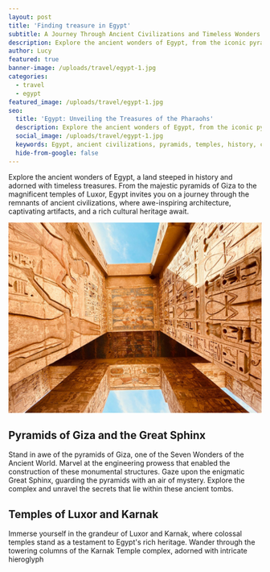 ```yaml
---
layout: post
title: 'Finding treasure in Egypt'
subtitle: A Journey Through Ancient Civilizations and Timeless Wonders
description: Explore the ancient wonders of Egypt, from the iconic pyramids of Giza to the magnificent temples of Luxor, and uncover the rich history and cultural treasures of this timeless land.
author: Lucy
featured: true
banner-image: /uploads/travel/egypt-1.jpg
categories:
  - travel
  - egypt
featured_image: /uploads/travel/egypt-1.jpg
seo:
  title: 'Egypt: Unveiling the Treasures of the Pharaohs'
  description: Explore the ancient wonders of Egypt, from the iconic pyramids of Giza to the magnificent temples of Luxor, and uncover the rich history and cultural treasures of this timeless land.
  social_image: /uploads/travel/egypt-1.jpg
  keywords: Egypt, ancient civilizations, pyramids, temples, history, cultural treasures
  hide-from-google: false
---
```


Explore the ancient wonders of Egypt, a land steeped in history and adorned with timeless treasures. From the majestic pyramids of Giza to the magnificent temples of Luxor, Egypt invites you on a journey through the remnants of ancient civilizations, where awe-inspiring architecture, captivating artifacts, and a rich cultural heritage await.

![Egypt](/uploads/travel/egypt-2.jpg)

## Pyramids of Giza and the Great Sphinx

Stand in awe of the pyramids of Giza, one of the Seven Wonders of the Ancient World. Marvel at the engineering prowess that enabled the construction of these monumental structures. Gaze upon the enigmatic Great Sphinx, guarding the pyramids with an air of mystery. Explore the complex and unravel the secrets that lie within these ancient tombs.

## Temples of Luxor and Karnak

Immerse yourself in the grandeur of Luxor and Karnak, where colossal temples stand as a testament to Egypt's rich heritage. Wander through the towering columns of the Karnak Temple complex, adorned with intricate hieroglyph
